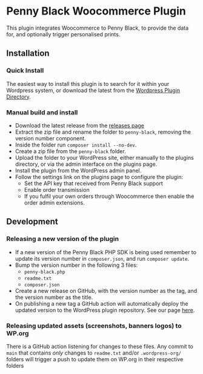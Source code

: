# Penny Black Woocommerce Plugin

This plugin integrates Woocommerce to Penny Black, to provide the data for, and optionally trigger personalised prints.

## Installation

### Quick Install 

The easiest way to install this plugin is to search for it within your Wordpress system, or download the latest from the [Wordpress Plugin Directory](https://wordpress.org/plugins/penny-black/).


### Manual build and install

* Download the latest release from the [releases page](https://github.com/pennyblack-io/woocommerce-pennyblack/releases)
* Extract the zip file and rename the folder to `penny-black`, removing the version number component.
* Inside the folder run `composer install --no-dev`.
* Create a zip file from the `penny-black` folder.
* Upload the folder to your WordPress site, either manually to the plugins directory, or via the admin interface on the plugins page.
* Install the plugin from the WordPress admin panel.
* Follow the settings link on the plugins page to configure the plugin:
  * Set the API key that received from Penny Black support
  * Enable order transmission
  * If you fulfil your own orders through Woocommerce then enable the order admin extensions.

## Development

### Releasing a new version of the plugin

* If a new version of the Penny Black PHP SDK is being used remember to update its version number in `composer.json`, and run `composer update`.
* Bump the version number in the following 3 files:
  * `penny-black.php`
  * `readme.txt`
  * `composer.json`
* Create a new release on GitHub, with the version number as the tag, and the version number as the title.
* On publishing a new tag a GitHub action will automatically deploy the updated version to the WordPress plugin repository. See our page [here](https://wordpress.org/plugins/penny-black/). 

### Releasing updated assets (screenshots, banners logos) to WP.org

There is a GitHub action listening for changes to these files. Any commit to `main` that contains _only_ changes to `readme.txt` and/or `.wordpress-org/` folders will trigger a push to update them on WP.org in their respective folders
